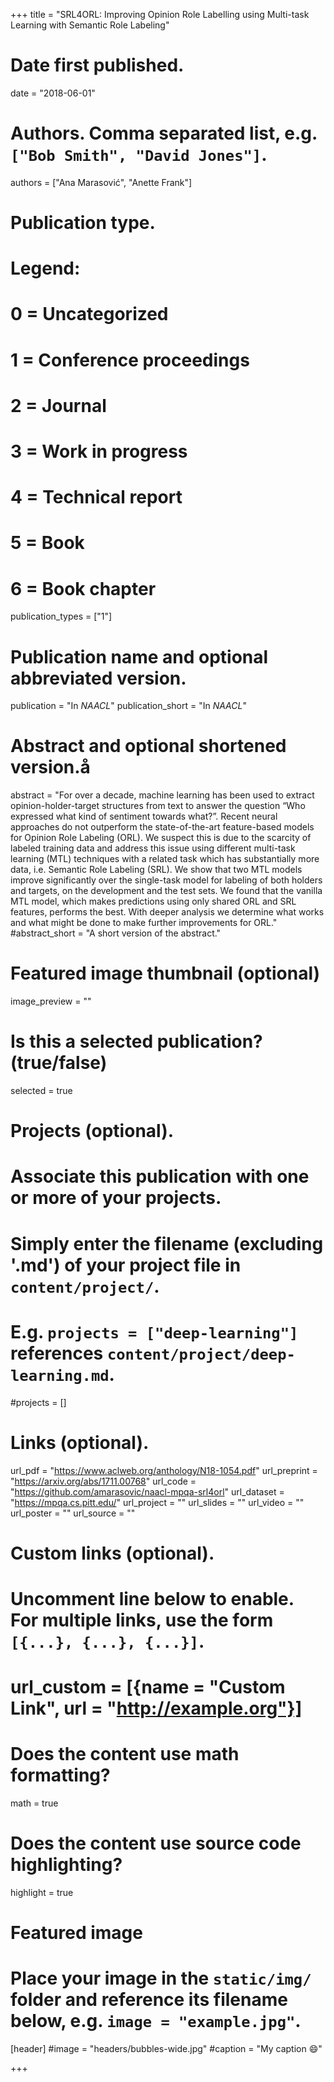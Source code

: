 +++
title = "SRL4ORL: Improving Opinion Role Labelling using Multi-task Learning with Semantic Role Labeling"

# Date first published.
date = "2018-06-01"

# Authors. Comma separated list, e.g. `["Bob Smith", "David Jones"]`.
authors = ["Ana Marasović", "Anette Frank"]

# Publication type.
# Legend:
# 0 = Uncategorized
# 1 = Conference proceedings
# 2 = Journal
# 3 = Work in progress
# 4 = Technical report
# 5 = Book
# 6 = Book chapter
publication_types = ["1"]

# Publication name and optional abbreviated version.
publication = "In *NAACL*"
publication_short = "In *NAACL*"

# Abstract and optional shortened version.å
abstract = "For over a decade, machine learning has been used to extract opinion-holder-target structures from text to answer the question “Who expressed what kind of sentiment towards what?”. Recent neural approaches do not outperform the state-of-the-art feature-based models for Opinion Role Labeling (ORL). We suspect this is due to the scarcity of labeled training data and address this issue using different multi-task learning (MTL) techniques with a related task which has substantially more data, i.e. Semantic Role Labeling (SRL). We show that two MTL models improve significantly over the single-task model for labeling of both holders and targets, on the development and the test sets. We found that the vanilla MTL model, which makes predictions using only shared ORL and SRL features, performs the best. With deeper analysis we determine what works and what might be done to make further improvements for ORL."
#abstract_short = "A short version of the abstract."

# Featured image thumbnail (optional)
image_preview = ""

# Is this a selected publication? (true/false)
selected = true

# Projects (optional).
#   Associate this publication with one or more of your projects.
#   Simply enter the filename (excluding '.md') of your project file in `content/project/`.
#   E.g. `projects = ["deep-learning"]` references `content/project/deep-learning.md`.
#projects = []

# Links (optional).
url_pdf = "https://www.aclweb.org/anthology/N18-1054.pdf"
url_preprint = "https://arxiv.org/abs/1711.00768"
url_code = "https://github.com/amarasovic/naacl-mpqa-srl4orl"
url_dataset = "https://mpqa.cs.pitt.edu/"
url_project = ""
url_slides = ""
url_video = ""
url_poster = ""
url_source = ""

# Custom links (optional).
#   Uncomment line below to enable. For multiple links, use the form `[{...}, {...}, {...}]`.
# url_custom = [{name = "Custom Link", url = "http://example.org"}]

# Does the content use math formatting?
math = true

# Does the content use source code highlighting?
highlight = true

# Featured image
# Place your image in the `static/img/` folder and reference its filename below, e.g. `image = "example.jpg"`.
[header]
#image = "headers/bubbles-wide.jpg"
#caption = "My caption 😄"

+++

